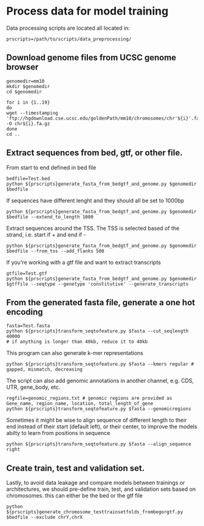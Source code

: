 # Process data for model training

Data processing scripts are located all located in:

```
prscripts=/path/to/scripts/data_preprocessing/
```

## Download genome files from UCSC genome browser

```
genomedir=mm10
mkdir $genomedir
cd $genomedir

for i in {1..19}
do
wget --timestamping 'ftp://hgdownload.cse.ucsc.edu/goldenPath/mm10/chromosomes/chr'${i}'.fa.gz' -O chr${i}.fa.gz
done
cd ..
```

## Extract sequences from bed, gtf, or other file. 

From start to end defined in bed file
```
bedfile=Test.bed
python ${prscripts}generate_fasta_from_bedgtf_and_genome.py $genomedir $bedfile 
```
If sequences have different lenght and they should all be set to 1000bp
```
python ${prscripts}generate_fasta_from_bedgtf_and_genome.py $genomedir $bedfile --extend_to_length 1000
```

Extract sequences around the TSS. The TSS is selected based of the strand, i.e. start if + and end if -
```
python ${prscripts}generate_fasta_from_bedgtf_and_genome.py $genomedir $bedfile --from_tss --add_flanks 500
```

If you're working with a gtf file and want to extract transcripts
```
gtfile=Test.gtf
python ${prscripts}generate_fasta_from_bedgtf_and_genome.py $genomedir $gtffile --seqtype --genetype 'constitutive' --generate_transcripts
```


## From the generated fasta file, generate a one hot encoding

```
fasta=Test.fasta
python ${prscripts}transform_seqtofeature.py $fasta --cut_seqlength 40000
# if anything is longer than 40kb, reduce it to 40kb
```

This program can also generate k-mer representations

```
python ${prscripts}transform_seqtofeature.py $fasta --kmers regular # gapped, mismatch, decreasing
```

The script can also add genomic annotations in another channel, e.g. CDS, UTR, gene_body, etc. 
```
regfile=genomic_regions.txt # genomic regions are provided as Gene_name, region_name, location, total_length_of_gene
python ${prscripts}transform_seqtofeature.py $fasta --genomicregions 
```

Sometimes it might be wise to align sequence of different length to their end instead of their start (default left), or their center, to improve the models abilty to learn from positions in sequence

```
python ${prscripts}transform_seqtofeature.py $fasta --align_sequence right
```

## Create train, test and validation set.

Lastly, to avoid data leakage and compare models between trainings or architectures, we should pre-define train, test, and validation sets based on chromosomes. 
this can either be the bed or the gtf file 
```
python ${prscripts}generate_chromosome_testtrainsetfolds_frombegorgtf.py $bedfile --exclude chrY,chrX 
```

